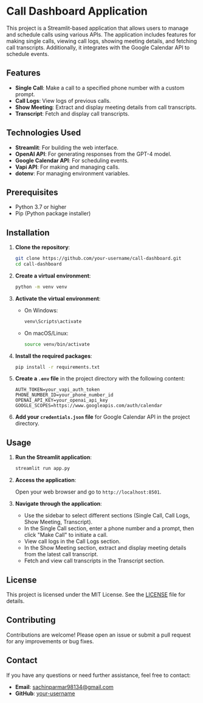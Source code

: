 # Call Dashboard Application

This project is a Streamlit-based application that allows users to manage and schedule calls using various APIs. The application includes features for making single calls, viewing call logs, showing meeting details, and fetching call transcripts. Additionally, it integrates with the Google Calendar API to schedule events.

## Features

- **Single Call**: Make a call to a specified phone number with a custom prompt.
- **Call Logs**: View logs of previous calls.
- **Show Meeting**: Extract and display meeting details from call transcripts.
- **Transcript**: Fetch and display call transcripts.

## Technologies Used

- **Streamlit**: For building the web interface.
- **OpenAI API**: For generating responses from the GPT-4 model.
- **Google Calendar API**: For scheduling events.
- **Vapi API**: For making and managing calls.
- **dotenv**: For managing environment variables.

## Prerequisites

- Python 3.7 or higher
- Pip (Python package installer)

## Installation

1. **Clone the repository**:

    ```bash
    git clone https://github.com/your-username/call-dashboard.git
    cd call-dashboard
    ```

2. **Create a virtual environment**:

    ```bash
    python -m venv venv
    ```

3. **Activate the virtual environment**:

    - On Windows:

      ```bash
      venv\Scripts\activate
      ```

    - On macOS/Linux:

      ```bash
      source venv/bin/activate
      ```

4. **Install the required packages**:

    ```bash
    pip install -r requirements.txt
    ```

5. **Create a `.env` file** in the project directory with the following content:

    ```plaintext
    AUTH_TOKEN=your_vapi_auth_token
    PHONE_NUMBER_ID=your_phone_number_id
    OPENAI_API_KEY=your_openai_api_key
    GOOGLE_SCOPES=https://www.googleapis.com/auth/calendar
    ```

6. **Add your `credentials.json` file** for Google Calendar API in the project directory.

## Usage

1. **Run the Streamlit application**:

    ```bash
    streamlit run app.py
    ```

2. **Access the application**:

    Open your web browser and go to `http://localhost:8501`.

3. **Navigate through the application**:

    - Use the sidebar to select different sections (Single Call, Call Logs, Show Meeting, Transcript).
    - In the Single Call section, enter a phone number and a prompt, then click "Make Call" to initiate a call.
    - View call logs in the Call Logs section.
    - In the Show Meeting section, extract and display meeting details from the latest call transcript.
    - Fetch and view call transcripts in the Transcript section.

## License

This project is licensed under the MIT License. See the [LICENSE](LICENSE) file for details.

## Contributing

Contributions are welcome! Please open an issue or submit a pull request for any improvements or bug fixes.

## Contact

If you have any questions or need further assistance, feel free to contact:

- **Email**: sachinparmar98134@gmail.com
- **GitHub**: [your-username](https://github.com/sachin0034)

